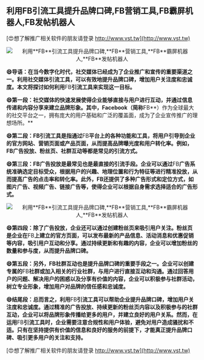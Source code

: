 ## **利用**FB**引流工具提升品牌口碑,**FB**营销工具,**FB**霸屏机器人,**FB**发帖机器人**

[😍想了解推广相关软件的朋友请登录 http://www.vst.tw](http://www.vst.tw)

 <center><img src="https://vst.tw/MP4/tuiguang/png/7.png" alt="利用**FB**引流工具提升品牌口碑,**FB**营销工具,**FB**霸屏机器人,**FB**发帖机器人"></center>

**😄导语：在当今数字化时代，社交媒体已经成为了企业推广和宣传的重要渠道之一。利用社交媒体引流工具，可以有效地提升品牌口碑，增加用户关注度和忠诚度。本文将探讨如何利用**FB**引流工具来实现这一目标。**

**😄第一段：社交媒体的快速发展使得企业能够直接与用户进行互动，并通过信息传递和内容分享来建立品牌形象。其中，Facebook（简称**FB**）作为全球最大的社交平台之一，拥有庞大的用户基础和广泛的覆盖面，成为了企业宣传推广的理想场所。**

**😄第二段：**FB**引流工具是指通过**FB**平台上的各种功能和工具，将用户引导到企业的官方网站、营销页面或产品页面，从而提高品牌曝光度和用户转化率。例如，**FB**广告投放、粉丝页、社群互动等都是常见的引流方式。**

**😄第三段：**FB**广告投放是最常见也是最直接的引流手段。企业可以通过**FB**广告系统准确选定目标受众，根据用户的兴趣、地理位置和行为特征等进行精准投放，从而提高广告的点击率和转化率。此外，**FB**还提供了多种广告形式和定位方式，如图片广告、视频广告、链接广告等，使得企业可以根据自身需求选择适合的广告形式。**

 <center><img src="https://vst.tw/MP4/tuiguang/png/1.png" alt="利用**FB**引流工具提升品牌口碑,**FB**营销工具,**FB**霸屏机器人,**FB**发帖机器人"></center>

**😄第四段：除了广告投放，企业还可以通过创建粉丝页来吸引用户关注。粉丝页是企业在**FB**上建立的官方页面，可以发布最新的产品信息、活动消息和优惠促销等内容，吸引用户互动和分享。通过持续更新和有趣的内容，企业可以增加粉丝的数量和参与度，从而提升品牌口碑。**

**😄第五段：另外，**FB**社群互动也是提升品牌口碑的重要手段之一。企业可以创建专属的**FB**社群或加入相关的行业社群，与用户进行直接互动和沟通。通过回答用户的问题、解决用户的困惑以及分享有价值的内容，企业可以积极参与社群活动，树立专业形象，增加用户对品牌的信任感和忠诚度。**

**😄结尾段：总而言之，利用**FB**引流工具可以帮助企业提升品牌口碑，增加用户关注度和忠诚度。通过精准的广告投放、持续更新的粉丝页内容以及积极参与的社群互动，企业可以将品牌形象传播给更多的用户，并建立良好的用户关系。然而，在运用**FB**引流工具时，企业需要注意合规性和用户体验，避免对用户造成骚扰和不适。只有在坚持提供有价值的信息和良好的服务的前提下，才能真正提升品牌口碑、吸引更多用户的关注和支持。**

[😍想了解推广相关软件的朋友请登录 http://www.vst.tw](http://www.vst.tw)



